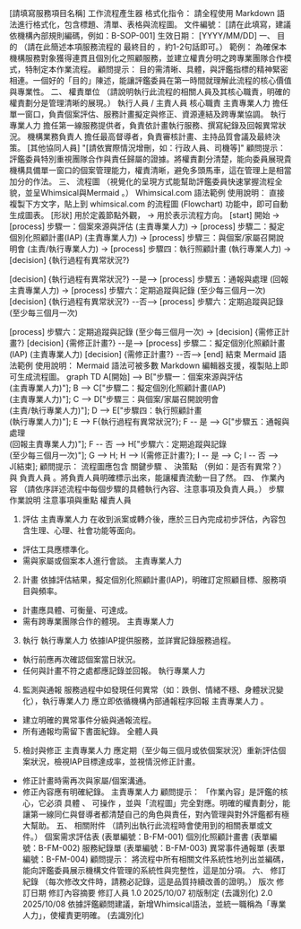 [請填寫服務項目名稱] 工作流程產生器
格式化指令： 請全程使用 Markdown 語法進行格式化，包含標題、清單、表格與流程圖。
文件編號： [請在此填寫，建議依機構內部規則編碼，例如：B-SOP-001]
生效日期： [YYYY/MM/DD]
一、 目的
（請在此簡述本項服務流程的 最終目的 ，約1-2句話即可。）
範例： 為確保本機構服務對象獲得連貫且個別化之照顧服務，並建立權責分明之跨專業團隊合作模式，特制定本作業流程。
顧問提示： 目的需清晰、具體，與評鑑指標的精神緊密相連。一個好的「目的」陳述，能讓評鑑委員在第一時間就理解此流程的核心價值與專業性。
二、 權責單位
（請說明執行此流程的相關人員及其核心職責，明確的權責劃分是管理清晰的展現。）
執行人員 / 主責人員
核心職責
主責專業人力
擔任單一窗口，負責個案評估、服務計畫擬定與修正、資源連結及跨專業協調。
執行專業人力
擔任第一線服務提供者，負責依計畫執行服務、撰寫紀錄及回報異常狀況。
機構業務負責人
擔任最高督導者，負責審核計畫、主持品質會議及最終決策。
[其他協同人員]
"[請依實際情況增刪，如：行政人員、司機等]"
顧問提示： 評鑑委員特別重視團隊合作與責任歸屬的證據。將權責劃分清楚，能向委員展現貴機構具備單一窗口的個案管理能力，權責清晰，避免多頭馬車，這在管理上是相當加分的作法。
三、 流程圖
（視覺化的呈現方式能幫助評鑑委員快速掌握流程全貌，並呈Whimsical與Mermaid 。）
Whimsical.com 語法範例
使用說明： 直接複製下方文字，貼上到 whimsical.com 的流程圖 (Flowchart) 功能中，即可自動生成圖表。 [形狀] 用於定義節點外觀， -> 用於表示流程方向。
[start] 開始 -> [process] 步驟一：個案來源與評估 (主責專業人力) -> [process] 步驟二：擬定個別化照顧計畫(IAP) (主責專業人力) -> [process] 步驟三：與個案/家屬召開說明會 (主責/執行專業人力) -> [process] 步驟四：執行照顧計畫 (執行專業人力) -> [decision] {執行過程有異常狀況?}[decision] {執行過程有異常狀況?} --是--> [process] 步驟五：通報與處理 (回報主責專業人力) -> [process] 步驟六：定期追蹤與記錄 (至少每三個月一次)[decision] {執行過程有異常狀況?} --否--> [process] 步驟六：定期追蹤與記錄 (至少每三個月一次)[process] 步驟六：定期追蹤與記錄 (至少每三個月一次) -> [decision] {需修正計畫?}[decision] {需修正計畫?} --是--> [process] 步驟二：擬定個別化照顧計畫(IAP) (主責專業人力)[decision] {需修正計畫?} --否--> [end] 結束
Mermaid 語法範例
使用說明： Mermaid 語法可被多數 Markdown 編輯器支援，複製貼上即可生成流程圖。
graph TD    A[開始] --> B["步驟一：個案來源與評估<br>(主責專業人力)"];    B --> C["步驟二：擬定個別化照顧計畫(IAP)<br>(主責專業人力)"];    C --> D["步驟三：與個案/家屬召開說明會<br>(主責/執行專業人力)"];    D --> E["步驟四：執行照顧計畫<br>(執行專業人力)"];    E --> F{執行過程有異常狀況?};    F -- 是 --> G["步驟五：通報與處理<br>(回報主責專業人力)"];    F -- 否 --> H["步驟六：定期追蹤與記錄<br>(至少每三個月一次)"];    G --> H;    H --> I{需修正計畫?};    I -- 是 --> C;    I -- 否 --> J[結束];
顧問提示： 流程圖應包含 關鍵步驟 、 決策點 （例如：是否有異常？）與 負責人員 。將負責人員明確標示出來，能讓權責流動一目了然。
四、 作業內容
（請依序詳述流程中每個步驟的具體執行內容、注意事項及負責人員。）
步驟
作業說明
注意事項與重點
權責人員
1. 評估
主責專業人力 在收到派案或轉介後，應於三日內完成初步評估，內容包含生理、心理、社會功能等面向。
- 評估工具應標準化。
- 需與家屬或個案本人進行會談。
主責專業人力
2. 計畫
依據評估結果，擬定個別化照顧計畫(IAP)，明確訂定照顧目標、服務項目與頻率。
- 計畫應具體、可衡量、可達成。
- 需有跨專業團隊合作的體現。
主責專業人力
3. 執行
執行專業人力 依據IAP提供服務，並詳實記錄服務過程。
- 執行前應再次確認個案當日狀況。
- 任何與計畫不符之處都應記錄並回報。
執行專業人力
4. 監測與通報
服務過程中如發現任何異常（如：跌倒、情緒不穩、身體狀況變化），執行專業人力 應立即依循機構內部通報程序回報 主責專業人力 。
- 建立明確的異常事件分級與通報流程。
- 所有通報均需留下書面紀錄。
全體人員
5. 檢討與修正
主責專業人力 應定期（至少每三個月或依個案狀況）重新評估個案狀況，檢視IAP目標達成率，並視情況修正計畫。
- 修正計畫時需再次與家屬/個案溝通。
- 修正內容應有明確紀錄。
主責專業人力
顧問提示： 「作業內容」是評鑑的核心，它必須 具體 、 可操作 ，並與「流程圖」完全對應。明確的權責劃分，能讓第一線同仁與督導者都清楚自己的角色與責任，對內管理與對外評鑑都有極大幫助。
五、 相關附件
（請列出執行此流程時會使用到的相關表單或文件。）
個案需求評估表 (表單編號：B-FM-001)
個別化照顧計畫書 (表單編號：B-FM-002)
服務紀錄單 (表單編號：B-FM-003)
異常事件通報單 (表單編號：B-FM-004)
顧問提示： 將流程中所有相關文件系統性地列出並編碼，能向評鑑委員展示機構文件管理的系統性與完整性，這是加分項。
六、 修訂紀錄
（每次修改文件時，請務必記錄，這是品質持續改善的證明。）
版次
修訂日期
修訂內容摘要
修訂人員
1.0
2025/10/07
初版制定
(去識別化)
2.0
2025/10/08
依據評鑑顧問建議，新增Whimsical語法，並統一職稱為「專業人力」，使權責更明確。
(去識別化)
